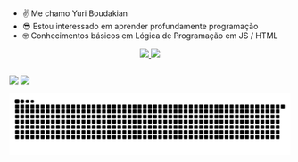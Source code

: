 - ✌ Me chamo Yuri Boudakian
- 😎 Estou interessado em aprender profundamente programação
- 🤓 Conhecimentos básicos em Lógica de Programação em JS / HTML

<div align="center">
  <a href="https://github.com/yuriBoudakian">
  <img height="180em" src="https://github-readme-stats.vercel.app/api?username=yuriBoudakian&show_icons=true&theme=tokyonight&include_all_commits=true&count_private=true"/>
  <img height="180em" src="https://github-readme-stats.vercel.app/api/top-langs/?username=yuriBoudakian&layout=compact&langs_count=7&theme=tokyonight"/>
</div>

##

<div>
  <a href = "https://instagram.com/boudakianyuri" target="_blank"><img src="https://img.shields.io/badge/-Instagram-%23E4405F?style=for-the-badge&logo=instagram&logoColor=white" target="_blank"></a>
  <a href = "mailto:yuriboudakian@gmail.com"><img src="https://img.shields.io/badge/-Gmail-%23333?style=for-the-badge&logo=gmail&logoColor=dark" target="_blank"></a>   
</div>

  ![Snake animation](https://github.com/yuriBoudakian/yuriBoudakian/blob/output/github-contribution-grid-snake.svg)
 

